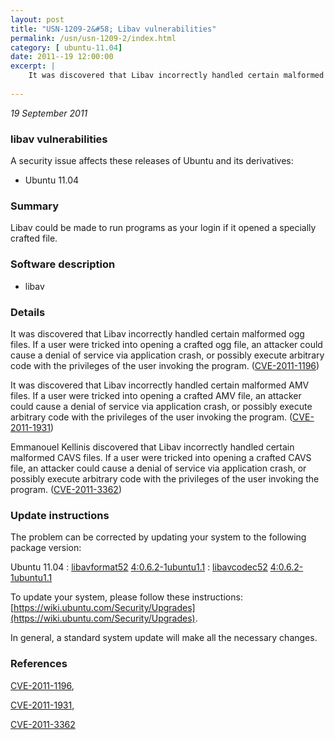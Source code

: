 ```yaml
---
layout: post
title: "USN-1209-2&#58; Libav vulnerabilities"
permalink: /usn/usn-1209-2/index.html
category: [ ubuntu-11.04]
date: 2011--19 12:00:00
excerpt: |
    It was discovered that Libav incorrectly handled certain malformed ogg files. If a user were tricked into opening a crafted ogg file, an attacker could cause a denial of service via application crash, or possibly execute arbitrary code with the privileges of the user invoking the program. ([CVE-2011-1196](http://people.ubuntu.com/~ubuntu-security/cve/CVE-2011-1196))
    
--- 
```

 
 

*19 September 2011*

### libav vulnerabilities

A security issue affects these releases of Ubuntu and its derivatives:

* Ubuntu 11.04

### Summary

Libav could be made to run programs as your login if it opened a specially crafted file.

### Software description

* libav 

### Details

It was discovered that Libav incorrectly handled certain malformed ogg files. If a user were tricked into opening a crafted ogg file, an attacker could cause a denial of service via application crash, or possibly execute arbitrary code with the privileges of the user invoking the program. ([CVE-2011-1196](http://people.ubuntu.com/~ubuntu-security/cve/CVE-2011-1196))

It was discovered that Libav incorrectly handled certain malformed AMV files. If a user were tricked into opening a crafted AMV file, an attacker could cause a denial of service via application crash, or possibly execute arbitrary code with the privileges of the user invoking the program. ([CVE-2011-1931](http://people.ubuntu.com/~ubuntu-security/cve/CVE-2011-1931))

Emmanouel Kellinis discovered that Libav incorrectly handled certain malformed CAVS files. If a user were tricked into opening a crafted CAVS file, an attacker could cause a denial of service via application crash, or possibly execute arbitrary code with the privileges of the user invoking the program. ([CVE-2011-3362](http://people.ubuntu.com/~ubuntu-security/cve/CVE-2011-3362)) 

### Update instructions

The problem can be corrected by updating your system to the following package version:

Ubuntu 11.04
 : [libavformat52](https://launchpad.net/ubuntu/+source/libav) <span> [4:0.6.2-1ubuntu1.1](https://launchpad.net/ubuntu/+source/libav/4:0.6.2-1ubuntu1.1) </span> 
 : [libavcodec52](https://launchpad.net/ubuntu/+source/libav) <span> [4:0.6.2-1ubuntu1.1](https://launchpad.net/ubuntu/+source/libav/4:0.6.2-1ubuntu1.1) </span> 

To update your system, please follow these instructions: [https://wiki.ubuntu.com/Security/Upgrades](https://wiki.ubuntu.com/Security/Upgrades).

In general, a standard system update will make all the necessary changes. 

### References

 
 [CVE-2011-1196](http://people.ubuntu.com/~ubuntu-security/cve/CVE-2011-1196), 

 [CVE-2011-1931](http://people.ubuntu.com/~ubuntu-security/cve/CVE-2011-1931), 

 [CVE-2011-3362](http://people.ubuntu.com/~ubuntu-security/cve/CVE-2011-3362)
 

